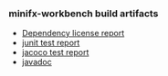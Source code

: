 ### minifx-workbench build artifacts

* [Dependency license report](dependency-license/index.html)
* [junit test report](tests/test/index.html)
* [jacoco test report](jacoco/test/html/index.html) 
* [javadoc](javadoc/index.html)